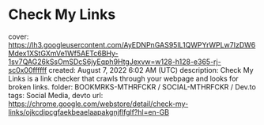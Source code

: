 # Check My Links

cover: https://lh3.googleusercontent.com/AyEDNPnGAS95lL1QWPYrWPLw7IzDW6Mdex1XStGXmVe1Wf5AETc6BHy-1sv7QAG26kSsOmSDcS6jyEqph9HtgJexvw=w128-h128-e365-rj-sc0x00ffffff
created: August 7, 2022 6:02 AM (UTC)
description: Check My Links is a link checker that crawls through your webpage and looks for broken links.
folder: BOOKMRKS-MTHRFCKR / SOCIAL-MTHRFCKR / Dev.to
tags: Social Media, devto
url: https://chrome.google.com/webstore/detail/check-my-links/ojkcdipcgfaekbeaelaapakgnjflfglf?hl=en-GB
